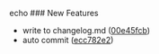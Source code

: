 echo ### New Features

* write to changelog.md ([00e45fcb](https://github.com/sanihaq/flutter_ci_cd/commit/00e45fcb9ef19fc0a4733bcbd65fdcd05bb2fb34))
* auto commit ([ecc782e2](https://github.com/sanihaq/flutter_ci_cd/commit/ecc782e2728a5e39173e27a7fb90d08086000c3a))